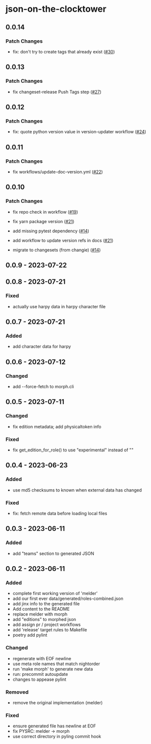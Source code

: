 # json-on-the-clocktower

## 0.0.14

### Patch Changes

- fix: don't try to create tags that already exist ([#30](https://github.com/chizmw/json-on-the-clocktower/pull/30))

## 0.0.13

### Patch Changes

- fix changeset-release Push Tags step ([#27](https://github.com/chizmw/json-on-the-clocktower/pull/27))

## 0.0.12

### Patch Changes

- fix: quote python version value in version-updater workflow ([#24](https://github.com/chizmw/json-on-the-clocktower/pull/24))

## 0.0.11

### Patch Changes

- fix workflows/update-doc-version.yml ([#22](https://github.com/chizmw/json-on-the-clocktower/pull/22))

## 0.0.10

### Patch Changes

- fix repo check in workflow ([#19](https://github.com/chizmw/json-on-the-clocktower/pull/19))

- fix yarn package version ([#21](https://github.com/chizmw/json-on-the-clocktower/pull/21))

- add missing pytest dependency ([#14](https://github.com/chizmw/json-on-the-clocktower/pull/14))

- add workflow to update version refs in docs ([#21](https://github.com/chizmw/json-on-the-clocktower/pull/21))

- migrate to changesets (from changie) ([#14](https://github.com/chizmw/json-on-the-clocktower/pull/14))

## 0.0.9 - 2023-07-22

## 0.0.8 - 2023-07-21

### Fixed

- actually use harpy data in harpy character file

## 0.0.7 - 2023-07-21

### Added

- add character data for harpy

## 0.0.6 - 2023-07-12

### Changed

- add --force-fetch to morph.cli

## 0.0.5 - 2023-07-11

### Changed

- fix edition metadata; add physicaltoken info

### Fixed

- fix get_edition_for_role() to use "experimental" instead of ""

## 0.0.4 - 2023-06-23

### Added

- use md5 checksums to known when external data has changed

### Fixed

- fix: fetch remote data before loading local files

## 0.0.3 - 2023-06-11

### Added

- add "teams" section to generated JSON

## 0.0.2 - 2023-06-11

### Added

- complete first working version of 'melder'
- add our first ever data/generated/roles-combined.json
- add jinx info to the generated file
- Add content to the README
- replace melder with morph
- add "editions" to morphed json
- add assign pr / project workflows
- add 'release' target rules to Makefile
- poetry add pylint

### Changed

- regenerate with EOF newline
- use meta role names that match nightorder
- run 'make morph' to generate new data
- run: precommit autoupdate
- changes to appease pylint

### Removed

- remove the original implementation (melder)

### Fixed

- ensure generated file has newline at EOF
- fix PYSRC: melder -> morph
- use correct directory in pyling commit hook
